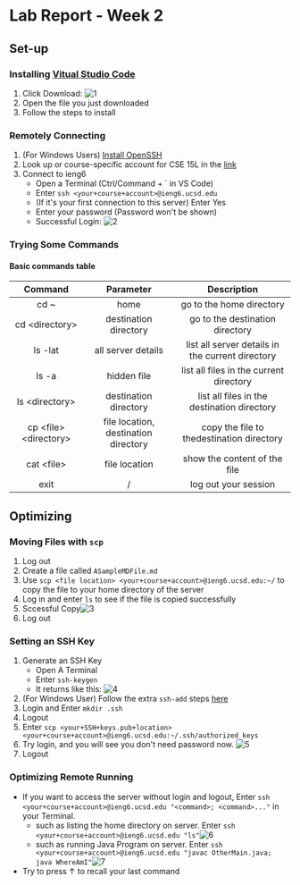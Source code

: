 # Lab Report - Week 2

## Set-up
### Installing [Vitual Studio Code](https://code.visualstudio.com/)

1. Click Download: 
![1](/cse15l-lab-reports/pics/labreport_week2/1.png)
2. Open the file you just downloaded
3. Follow the steps to install

### Remotely Connecting

1. (For Windows Users) [Install OpenSSH](https://docs.microsoft.com/en-us/windows-server/administration/openssh/openssh_install_firstuse)
2. Look up or course-specific account for CSE 15L in the [link](https://sdacs.ucsd.edu/~icc/index.php)
3. Connect to ieng6
   - Open a Terminal (Ctrl/Command + ` in VS Code)
   - Enter `ssh <your+course+account>@ieng6.ucsd.edu`
   - (If it's your first connection to this server) Enter Yes
   - Enter your password (Password won't be shown)
   - Successful Login: ![2](/cse15l-lab-reports/pics/labreport_week2/2.png)


### Trying Some Commands
#### Basic commands table

|Command|Parameter|Description|
|:----:|:----:|:----:|
|cd ~|home|go to the home directory|
|cd \<directory>|destination directory|go to the destination directory|
|ls -lat|all server details|list all server details in the current directory|
|ls -a|hidden file|list all files in the current directory|
|ls \<directory>|destination directory|list all files in the destination directory|
|cp \<file> \<directory>|file location, destination directory|copy the file to thedestination directory|
|cat \<file>|file location|show the content of the file|
|exit|/|log out your session|

## Optimizing

### Moving Files with `scp`
1. Log out
2. Create a file called `ASampleMDFile.md`
3. Use `scp <file location> <your+course+account>@ieng6.ucsd.edu:~/` to copy the file to your home directory of the server
4. Log in and enter `ls` to see if the file is copied successfully
5. Sccessful Copy![3](/cse15l-lab-reports/pics/labreport_week2/3.png)
6. Log out

### Setting an SSH Key
1. Generate an SSH Key
   - Open A Terminal
   - Enter `ssh-keygen`
   - It returns like this: ![4](/cse15l-lab-reports/pics/labreport_week2/4.png)
2. (For Windows User) Follow the extra `ssh-add` steps [here](https://docs.microsoft.com/en-us/windows-server/administration/openssh/openssh_keymanagement#user-key-generation)
3. Login and Enter `mkdir .ssh`
4. Logout
5. Enter `scp <your+SSH+keys.pub+location> <your+course+account>@ieng6.ucsd.edu:~/.ssh/authorized_keys`
6. Try login, and you will see you don't need password now. ![5](/cse15l-lab-reports/pics/labreport_week2/5.png)
7. Logout

### Optimizing Remote Running
- If you want to access the server without login and logout, Enter `ssh <your+course+account>@ieng6.ucsd.edu "<command>; <command>..."` in your Terminal. 
  - such as listing the home directory on server. Enter `ssh <your+course+account>@ieng6.ucsd.edu "ls"`![6](/cse15l-lab-reports/pics/labreport_week2/6.png)
  - such as running Java Program on server. Enter `ssh <your+course+account>@ieng6.ucsd.edu "javac OtherMain.java; java WhereAmI"`![7](/cse15l-lab-reports/pics/labreport_week2/7.png)
- Try to press ↑ to recall your last command